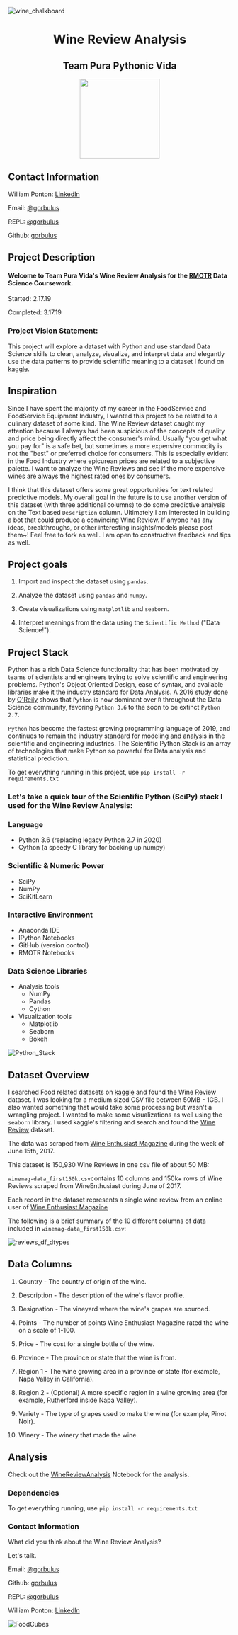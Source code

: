 
![wine_chalkboard](https://user-images.githubusercontent.com/19881320/54493655-d8c4ea00-48a8-11e9-8b50-28394f91ba62.jpg)

<h1><center>Wine Review Analysis<center></h1>

<h2><center>Team Pura Pythonic Vida</center></h2>

<p align="center">
  <img width="180" src="https://user-images.githubusercontent.com/19881320/54484151-b85c4780-4836-11e9-923f-c5e0e5afe866.jpg">
</p>


## Contact Information

William Ponton: [LinkedIn](https://www.linkedin.com/in/williampontoncfsp/) 

Email: [@gorbulus](waponton@gmail.com)

REPL: [@gorbulus](https://repl.it/@gorbulus)

Github: [gorbulus](https://github.com/gorbulus)


## Project Description

#### Welcome to Team Pura Vida's Wine Review Analysis for the [RMOTR](https://rmotr.com/) Data Science Coursework.  

Started: 2.17.19

Completed: 3.17.19

### Project Vision Statement: 

This project will explore a dataset with Python and use standard Data Science skills to clean, analyze, visualize, and interpret data  and elegantly use the data patterns to provide scientific meaning to a dataset I found on [kaggle](https://www.kaggle.com/zynicide/wine-reviews).

## Inspiration

Since I have spent the majority of my career in the FoodService and FoodService Equipment Industry, I wanted this project to be related to a culinary dataset of some kind.  The Wine Review dataset caught my attention because I always had been suspicious of the concepts of quality and price being directly affect the consumer's mind.  Usually "you get what you pay for" is a safe bet, but sometimes a more expensive commodity is not the "best" or preferred choice for consumers.  This is especially evident in the Food Industry where epicurean prices are related to a subjective palette.  I want to analyze the Wine Reviews and see if the more expensive wines are always the highest rated ones by consumers.
    

I think that this dataset offers some great opportunities for text related predictive models. My overall goal in the future is to use another version of this dataset (with three additional columns) to do some predictive analysis on the Text based ```Description``` column. Ultimately I am interested in building a bot that could produce a convincing Wine Review.  If anyone has any ideas, breakthroughs, or other interesting insights/models please post them~!  Feel free to fork as well.  I am open to constructive feedback and tips as well.  


## Project goals

1. Import and inspect the dataset using ```pandas```.
    
2. Analyze the dataset using ```pandas``` and ```numpy```.
    
3. Create visualizations using ```matplotlib``` and ```seaborn```.
    
4. Interpret meanings from the data using the ```Scientific Method``` ("Data Science!").
    
## Project Stack
Python has a rich Data Science functionality that has been motivated by teams of scientists and engineers trying to solve scientific and engineering problems.  Python's Object Oriented Design, ease of syntax, and available libraries make it the industry standard for Data Analysis.  A 2016 study done by [O'Reily](https://www.oreilly.com/data/free/files/2016-data-science-salary-survey.pdf) shows that ```Python``` is now dominant over ```R``` throughout the Data Science community, favoring ```Python 3.6``` to the soon to be extinct ```Python 2.7```.  


```Python``` has become the fastest growing programming language of 2019, and continues to remain the industry standard for modeling and analysis in the scientific and engineering industries.  The Scientific Python Stack is an array of technologies that make Python so powerful for Data analysis and statistical prediction.

To get everything running in this project, use ```pip install -r requirements.txt```

### Let's take a quick tour of the Scientific Python (SciPy) stack I used for the Wine Review Analysis:


### Language
- Python 3.6 (replacing legacy Python 2.7 in 2020)
- Cython (a speedy C library for backing up numpy)


### Scientific & Numeric Power
- SciPy
- NumPy
- SciKitLearn


### Interactive Environment
- Anaconda IDE
- IPython Notebooks
- GitHub (version control)
- RMOTR Notebooks


### Data Science Libraries
- Analysis tools
    - NumPy
    - Pandas
    - Cython
- Visualization tools
    - Matplotlib
    - Seaborn
    - Bokeh

![Python_Stack](https://user-images.githubusercontent.com/19881320/54723910-6457a880-4b3f-11e9-850b-8c2be2ff62a8.jpg)


## Dataset Overview

I searched Food related datasets on [kaggle](https://www.kaggle.com/) and found the Wine Review dataset.  I was looking for a medium sized CSV file between 50MB - 1GB.  I also wanted something that would take some processing but wasn't a wrangling project.  I wanted to make some visualizations as well using the ```seaborn``` library.  I used kaggle's filtering and search and found the [Wine Review](https://www.kaggle.com/zynicide/wine-reviews/) dataset.
    
The data was scraped from [Wine Enthusiast Magazine](https://www.winemag.com/) during the week of June 15th, 2017.

This dataset is 150,930 Wine Reviews in one csv file of about 50 MB:

```winemag-data_first150k.csv```contains 10 columns and 150k+ rows of Wine Reviews scraped from WineEnthusiast during June of 2017.


Each record in the dataset represents a single wine review from an online user of [Wine Enthusiast Magazine](https://www.winemag.com/)

The following is a brief summary of the 10 different columns of data included in ```winemag-data_first150k.csv```:

![reviews_df_dtypes](https://user-images.githubusercontent.com/19881320/54575190-7c0d2080-49c9-11e9-97b4-46c510a2c89d.jpg)
    

## Data Columns

1. Country  - The country of origin of the wine.

2. Description - The description of the wine's flavor profile.

3. Designation - The vineyard where the wine's grapes are sourced.

4. Points - The number of points Wine Enthusiast  Magazine rated the wine on a scale of 1-100.

5. Price - The cost for a single bottle of the wine.

6. Province - The province or state that the wine is from.

7. Region 1 - The wine growing area in a province or state (for example, Napa Valley in California).

8. Region 2 - (Optional) A more specific region in a wine growing area (for example, Rutherford inside Napa Valley).

9. Variety - The type of grapes used to make the wine (for example, Pinot Noir).

10. Winery - The winery that made the wine.

    
## Analysis
    
Check out the [WineReviewAnalysis](WineReviewAnalysis.ipynb) Notebook for the analysis.

    
### Dependencies
To get everything running, use ```pip install -r requirements.txt```

    
### Contact Information
What did you think about the Wine Review Analysis?

Let's talk.

Email: [@gorbulus](waponton@gmail.com)

Github: [gorbulus](https://github.com/gorbulus)

REPL: [@gorbulus](https://repl.it/@gorbulus)

William Ponton: [LinkedIn](https://www.linkedin.com/in/williampontoncfsp/) 

![FoodCubes](https://user-images.githubusercontent.com/19881320/54451802-09cae080-472a-11e9-9add-d6a051bacada.jpg)
